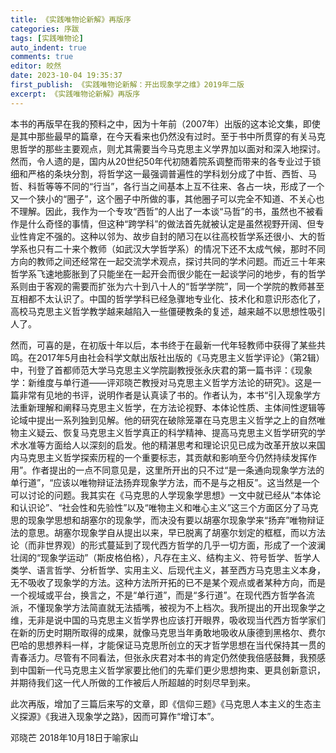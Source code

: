 ```yaml
---
title: 《实践唯物论新解》再版序
categories: 序跋
tags: [实践唯物论]
auto_indent: true
comments: true
editor: 皎然
date: 2023-10-04 19:35:37
first_publish: 《实践唯物论新解：开出现象学之维》2019年二版
excerpt: 《实践唯物论新解》再版序
---
```

本书的再版早在我的预料之中，因为十年前（2007年）出版的这本论文集，即使是其中那些最早的篇章，在今天看来也仍然没有过时。至于书中所贯穿的有关马克思哲学的那些主要观点，则尤其需要当今马克思主义学界加以面对和深入地探讨。然而，令人遗的是，国内从20世纪50年代初随着院系调整而带来的各专业过于锁细和严格的条块分割，将哲学这一最强调普遍性的学科划分成了中哲、西哲、马哲、科哲等等不同的“行当”，各行当之间基本上互不往来、各占一块，形成了一个又一个狭小的“圈子”，这个圈子中所做的事，其他圈子可以完全不知道、不关心也不理解。因此，我作为一个专攻“西哲”的人出了一本谈“马哲”的书，虽然也不被看作是什么奇怪的事情，但这种“跨学科”的做法首先就被认定是虽然视野开阔、但专业性肯定不强的。这种以邻为、故步自封的陋习在以往高校哲学系还很小、大的哲学系也只有二十来个教师（如武汉大学哲学系）的情况下还不太成气候，那时不同方向的教师之间还经常在一起交流学术观点，探讨共同的学术问题。而近三十年来哲学系飞速地膨胀到了只能坐在一起开会而很少能在一起谈学问的地步，有的哲学系则由于客观的需要而扩张为六十到八十人的“哲学学院”，同一个学院的教师甚至互相都不太认识了。中国的哲学学科已经急骤地专业化、技术化和意识形态化了，高校马克思主义哲学教学越来越陷入一些僵硬教条的复述，越来越不以思想性吸引人了。

然而，可喜的是，在初版十年以后，本书终于在最新一代年轻教师中获得了某些共鸣。在2017年5月由社会科学文献出版社出版的《马克思主义哲学评论》（第2辑）中，刊登了首都师范大学马克思主义学院副教授张永庆君的第一篇书评：《现象学：新维度与单行道——评邓晓芒教授对马克思主义哲学方法论的研究》。这是一篇非常有见地的书评，说明作者是认真读了书的。作者认为，本书“引入现象学方法重新理解和阐释马克思主义哲学，在方法论视野、本体论性质、主体间性逻辑等论域中提出一系列独到见解。他的研究在破除笼罩在马克思主义哲学之上的自然唯物主义疑云、恢复马克思主义哲学真正的科学精神、提高马克思主义哲学研究的学术水准等方面给人以深刻的启发。他的精湛思考和理论识见已成为改革开放以来国内马克思主义哲学探索历程的一个重要标志，其贡献和影响至今仍然持续发挥作用”。作者提出的一点不同意见是，这里所开出的只不过“是一条通向现象学方法的单行道”，“应该以唯物辩证法扬弃现象学方法，而不是与之相反”。这当然是一个可以讨论的问题。我其实在《马克思的人学现象学思想》一文中就已经从“本体论和认识论”、“社会性和先验性”以及“唯物主义和唯心主义”这三个方面区分了马克思的现象学思想和胡塞尔的现象学，而决没有要以胡塞尔现象学来“扬弃”唯物辩证法的意思。胡塞尔现象学自从提出以来，早已脱离了胡塞尔划定的框框，而以方法论（而非世界观）的形式蔓延到了现代西方哲学的几乎一切方面，形成了一个波澜壮阔的“现象学运动”（斯皮格伯格），凡存在主义、结构主义、符号哲学、哲学人类学、语言哲学、分析哲学、实用主义、后现代主义，甚至西方马克思主义本身，无不吸收了现象学的方法。这种方法所开拓的已不是某个观点或者某种方向，而是一个视域或平台，换言之，不是“单行道”，而是“多行道”。在现代西方哲学各流派，不懂现象学方法简直就无法插嘴，被视为不上档次。我所提出的开出现象学之维，无非是说中国的马克思主义哲学界也应该打开眼界，吸收现当代西方哲学家们在新的历史时期所取得的成果，就像马克思当年勇敢地吸收从康德到黑格尔、费尔巴哈的思想养料一样，才能保证马克思所创立的天才哲学思想在当代保持其一贯的青春活力。尽管有不同看法，但张永庆君对本书的肯定仍然使我倍感鼓舞，我预感到中国新一代马克思主义哲学家要比他们的先辈们更少思想拘束、更具创新意识，并期待我们这一代人所做的工作被后人所超越的时刻尽早到来。

此次再版，增加了三篇后来写的文章，即《信仰三题》《马克思人本主义的生态主义探源》《我进入现象学之路》，因而可算作“增订本”。

邓晓芒
2018年10月18日于喻家山
